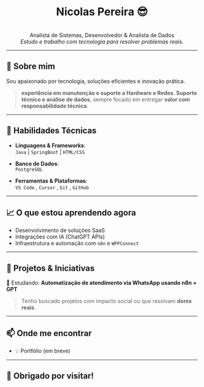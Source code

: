 <h1 align="center">Nicolas Pereira 😎</h1>
<p align="center">
<br> Analista de Sistemas, Desenvolvedor & Analista de Dados </br>
  <i>Estudo e trabalho com tecnologia para resolver problemas reais.</i>
</p>

---

## 💼 Sobre mim

Sou apaixonado por tecnologia, soluções eficientes e inovação prática.  

>  **experiência em manutenção e suporte a Hardware e Redes. Suporte técnico e análise de dados**, sempre focado em entregar **valor com responsabilidade técnica**.

---

## 🧠 Habilidades Técnicas

- **Linguagens & Frameworks**:  
  `Java` | `SpringBoot` | `HTML/CSS`

- **Banco de Dados**:  
  `PostgreSQL`

- **Ferramentas & Plataformas**:  
  `VS Code` , `Cursor` , `Git` , `GitHub` 
  
---

## 📈 O que estou aprendendo agora

- Desenvolvimento de soluções SaaS
- Integrações com IA (ChatGPT APIs)
- Infraestrutura e automação com `n8n` e `WPPConnect`

---

## 🚀 Projetos & Iniciativas

🔧 Estudando: **Automatização de atendimento via WhatsApp usando n8n + GPT**

> Tenho buscado projetos com impacto social ou que resolvam **dores reais**.

---

## 📫 Onde me encontrar

- 💡 Portfólio (em breve)

---

## 🙏 Obrigado por visitar!
